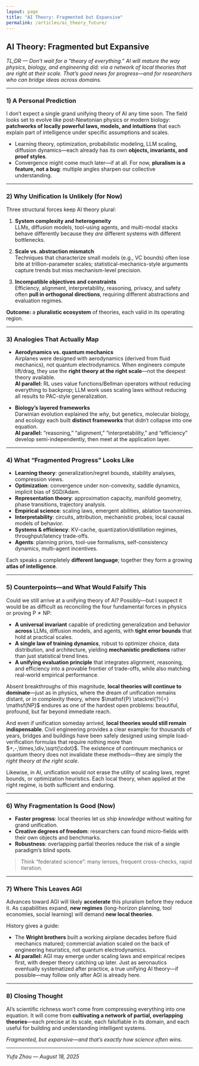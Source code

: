 ```yaml
---
layout: page
title: "AI Theory: Fragmented but Expansive"
permalink: /articles/ai_theory_future/
---
```


## AI Theory: Fragmented but Expansive

*TL;DR — Don’t wait for a “theory of everything.” AI will mature the way physics, biology, and engineering did: via a network of local theories that are right at their scale. That’s good news for progress—and for researchers who can bridge ideas across domains.*

---

### 1) A Personal Prediction

I don’t expect a single grand unifying theory of AI any time soon. The field looks set to evolve like post-Newtonian physics or modern biology: **patchworks of locally powerful laws, models, and intuitions** that each explain part of intelligence under specific assumptions and scales.

- Learning theory, optimization, probabilistic modeling, LLM scaling, diffusion dynamics—each already has its own **objects, invariants, and proof styles**.  
- Convergence might come much later—if at all. For now, **pluralism is a feature, not a bug**: multiple angles sharpen our collective understanding.

---

### 2) Why Unification Is Unlikely (for Now)

Three structural forces keep AI theory plural:

1. **System complexity and heterogeneity**  
   LLMs, diffusion models, tool-using agents, and multi-modal stacks behave differently because they *are* different systems with different bottlenecks.

2. **Scale vs. abstraction mismatch**  
   Techniques that characterize small models (e.g., VC bounds) often lose bite at trillion-parameter scales; statistical-mechanics-style arguments capture trends but miss mechanism-level precision.

3. **Incompatible objectives and constraints**  
   Efficiency, alignment, interpretability, reasoning, privacy, and safety often **pull in orthogonal directions**, requiring different abstractions and evaluation regimes.

**Outcome:** a **pluralistic ecosystem** of theories, each valid in its operating region.

---

### 3) Analogies That Actually Map

- **Aerodynamics vs. quantum mechanics**  
  Airplanes were designed with aerodynamics (derived from fluid mechanics), not quantum electrodynamics. When engineers compute lift/drag, they use the **right theory at the right scale**—not the deepest theory available.  
  **AI parallel:** RL uses value functions/Bellman operators without reducing everything to backprop; LLM work uses scaling laws without reducing all results to PAC-style generalization.

- **Biology’s layered frameworks**  
  Darwinian evolution explained the *why*, but genetics, molecular biology, and ecology each built **distinct frameworks** that didn’t collapse into one equation.  
  **AI parallel:** “reasoning,” “alignment,” “interpretability,” and “efficiency” develop semi-independently, then meet at the application layer.

---

### 4) What “Fragmented Progress” Looks Like

- **Learning theory**: generalization/regret bounds, stability analyses, compression views.  
- **Optimization**: convergence under non-convexity, saddle dynamics, implicit bias of SGD/Adam.  
- **Representation theory**: approximation capacity, manifold geometry, phase transitions, trajectory analysis.  
- **Empirical science**: scaling laws, emergent abilities, ablation taxonomies.  
- **Interpretability**: circuits, attribution, mechanistic probes; local causal models of behavior.  
- **Systems & efficiency**: KV-cache, quantization/distillation regimes, throughput/latency trade-offs.  
- **Agents**: planning priors, tool-use formalisms, self-consistency dynamics, multi-agent incentives.

Each speaks a completely **different language**; together they form a growing **atlas of intelligence**.

---

### 5) Counterpoints—and What Would Falsify This

Could we still arrive at a unifying theory of AI? Possibly—but I suspect it would be as difficult as reconciling the four fundamental forces in physics or proving $\mathsf{P} \neq \mathsf{NP}$:

- **A universal invariant** capable of predicting generalization and behavior **across** LLMs, diffusion models, and agents, with **tight error bounds** that hold at practical scales.  
- **A single law of training dynamics**, robust to optimizer choice, data distribution, and architecture, yielding **mechanistic predictions** rather than just statistical trend lines.  
- **A unifying evaluation principle** that integrates alignment, reasoning, and efficiency into a provable frontier of trade-offs, while also matching real-world empirical performance.

Absent breakthroughs of this magnitude, **local theories will continue to dominate**—just as in physics, where the dream of unification remains distant, or in complexity theory, where $\mathsf{P} \stackrel{?}{=} \mathsf{NP}$ endures as one of the hardest open problems: beautiful, profound, but far beyond immediate reach.  

And even if unification someday arrived, **local theories would still remain indispensable**. Civil engineering provides a clear example: for thousands of years, bridges and buildings have been safely designed using simple load-verification formulas that require nothing more than $+,-,\times,\div,\sqrt{\cdot}$. The existence of continuum mechanics or quantum theory does not invalidate these methods—they are simply the *right theory at the right scale*.  

Likewise, in AI, unification would not erase the utility of scaling laws, regret bounds, or optimization heuristics. Each local theory, when applied at the right regime, is both sufficient and enduring.

---

### 6) Why Fragmentation Is Good (Now)

- **Faster progress**: local theories let us *ship knowledge* without waiting for grand unification.  
- **Creative degrees of freedom**: researchers can found micro-fields with their own objects and benchmarks.  
- **Robustness**: overlapping partial theories reduce the risk of a single paradigm’s blind spots.

> Think “federated science”: many lenses, frequent cross-checks, rapid iteration.

---

### 7) Where This Leaves AGI

Advances toward AGI will likely **accelerate** this pluralism before they reduce it. As capabilities expand, **new regimes** (long-horizon planning, tool economies, social learning) will demand **new local theories**.

History gives a guide:  
- The **Wright brothers** built a working airplane decades before fluid mechanics matured; commercial aviation scaled on the back of engineering heuristics, not quantum electrodynamics.  
- **AI parallel:** AGI may emerge under scaling laws and empirical recipes first, with deeper theory catching up later. Just as aeronautics eventually systematized after practice, a true unifying AI theory—if possible—may follow only after AGI is already here.

---

### 8) Closing Thought

AI’s scientific richness won’t come from compressing everything into one equation. It will come from **cultivating a network of partial, overlapping theories**—each precise at its scale, each falsifiable in its domain, and each useful for building and understanding intelligent systems.

*Fragmented, but expansive—and that’s exactly how science often wins.*

---

*Yufa Zhou — August 18, 2025*
